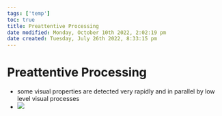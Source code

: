 ```yaml
---
tags: ['temp']
toc: true
title: Preattentive Processing
date modified: Monday, October 10th 2022, 2:02:19 pm
date created: Tuesday, July 26th 2022, 8:33:15 pm
---
```


# Preattentive Processing
- some visual properties are detected very rapidly and in parallel by low level visual processes
- ![](Pasted%20image%2020220418103924.webp)




